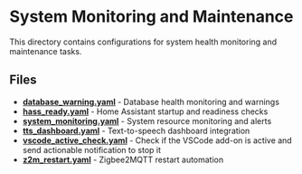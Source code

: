# System Monitoring and Maintenance

This directory contains configurations for system health monitoring and maintenance tasks.

## Files

- **[database_warning.yaml](./database_warning.yaml)** - Database health monitoring and warnings
- **[hass_ready.yaml](./hass_ready.yaml)** - Home Assistant startup and readiness checks
- **[system_monitoring.yaml](./system_monitoring.yaml)** - System resource monitoring and alerts
- **[tts_dashboard.yaml](./tts_dashboard.yaml)** - Text-to-speech dashboard integration
- **[vscode_active_check.yaml](./vscode_active_check.yaml)** - Check if the VSCode add-on is active and send actionable notification to stop it
- **[z2m_restart.yaml](./z2m_restart.yaml)** - Zigbee2MQTT restart automation